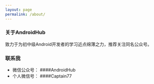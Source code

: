 ```yaml
---
layout: page
permalink: /about/
---
```



### 关于AndroidHub

致力于为初中级Android开发者的学习近点绵薄之力，推荐关注同名公众号。


### 联系我

* 微信公众号： ####AndroidHub
* 个人微信号： ####Captain77





